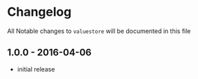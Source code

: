 # Changelog

All Notable changes to `valuestore` will be documented in this file

## 1.0.0 - 2016-04-06

- initial release